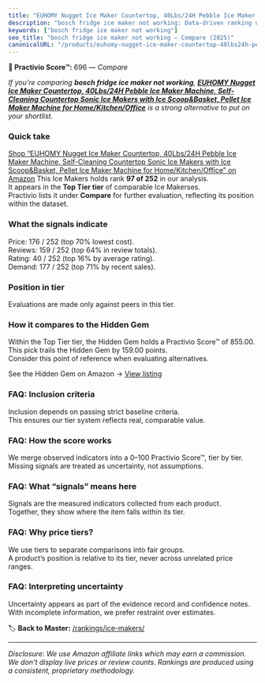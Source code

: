 ```yaml
---
title: "EUHOMY Nugget Ice Maker Countertop, 40Lbs/24H Pebble Ice Maker Machine, Self-Cleaning Countertop Sonic Ice Makers with Ice Scoop&Basket, Pellet Ice Maker Machine for Home/Kitchen/Office"
description: "bosch fridge ice maker not working: Data-driven ranking using the Practivio Score™. Positioned by quality, value, demand, findability, momentum."
keywords: ["bosch fridge ice maker not working"]
seo_title: "bosch fridge ice maker not working — Compare (2025)"
canonicalURL: "/products/euhomy-nugget-ice-maker-countertop-40lbs24h-pebble-ice-maker-machine-self-cleaning-countertop-sonic-ice-makers-with-ice-scoopbasket-pellet-ice-maker-machine-for-homekitchenoffice-B0FKGXMS4F/"
---
```


**🛒 Practivio Score™:** 696 — _Compare_


*If you're comparing **bosch fridge ice maker not working**, **[EUHOMY Nugget Ice Maker Countertop, 40Lbs/24H Pebble Ice Maker Machine, Self-Cleaning Countertop Sonic Ice Makers with Ice Scoop&Basket, Pellet Ice Maker Machine for Home/Kitchen/Office](https://www.amazon.com/dp/B0FKGXMS4F?tag=practivio-20)** is a strong alternative to put on your shortlist.*
### Quick take
[Shop “EUHOMY Nugget Ice Maker Countertop, 40Lbs/24H Pebble Ice Maker Machine, Self-Cleaning Countertop Sonic Ice Makers with Ice Scoop&Basket, Pellet Ice Maker Machine for Home/Kitchen/Office” on Amazon](https://www.amazon.com/dp/B0FKGXMS4F?tag=practivio-20)
This Ice Makers holds rank **97 of 252** in our analysis.  
It appears in the **Top Tier tier** of comparable Ice Makerses.  
Practivio lists it under **Compare** for further evaluation, reflecting its position within the dataset.

### What the signals indicate
Price: 176 / 252 (top 70% lowest cost).  
Reviews: 159 / 252 (top 64% in review totals).  
Rating: 40 / 252 (top 16% by average rating).  
Demand: 177 / 252 (top 71% by recent sales).

### Position in tier
Evaluations are made only against peers in this tier.

### How it compares to the Hidden Gem
Within the Top Tier tier, the Hidden Gem holds a Practivio Score™ of 855.00.  
This pick trails the Hidden Gem by 159.00 points.  
Consider this point of reference when evaluating alternatives.  

See the Hidden Gem on Amazon → [View listing](https://www.amazon.com/dp/B0964BF4N7?tag=practivio-20)

### FAQ: Inclusion criteria
Inclusion depends on passing strict baseline criteria.  
This ensures our tier system reflects real, comparable value.

### FAQ: How the score works
We merge observed indicators into a 0–100 Practivio Score™, tier by tier.  
Missing signals are treated as uncertainty, not assumptions.

### FAQ: What “signals” means here
Signals are the measured indicators collected from each product.  
Together, they show where the item falls within its tier.

### FAQ: Why price tiers?
We use tiers to separate comparisons into fair groups.  
A product’s position is relative to its tier, never across unrelated price ranges.

### FAQ: Interpreting uncertainty
Uncertainty appears as part of the evidence record and confidence notes.  
With incomplete information, we prefer restraint over estimates.

<!-- Missing template for Compare/CompareWithinPriceClass -->


🏷️ **Back to Master:** [/rankings/ice-makers/](/rankings/ice-makers/)

---
_Disclosure: We use Amazon affiliate links which may earn a commission. We don’t display live prices or review counts. Rankings are produced using a consistent, proprietary methodology._
